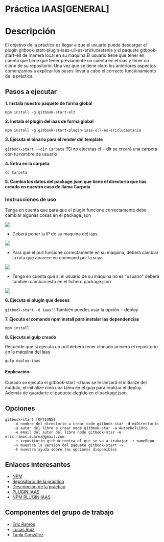 # Práctica IAAS[GENERAL]


# Descripción

El objetivo de la práctica es llegar a que el usuario puede descargar el plugin gitbook-start-plugin-iaas-ull-es-ericlucastania y el paquete gitbook-start-elt de manera local en su maquina.El usuario tiene que tener en cuenta que tiene que tener previamente un cuenta en el iaas 
y tener un clone de su repositorio. Una vez que se tiene claro los anteriores aspectos comenzamos a explicar los pasos llevar a cabo el correcto funcionamiento de la práctica.



## Pasos a ejecutar 

**1. Instala nuestro paquete de forma global**

```npm install -g gitbook-start-elt```

**2. Instala el plugin del iaas de forma global**

```npm install -g gitbook-start-plugin-iaas-ull-es-ericlucastania```

**3. Ejecuta el binario para el render del template**

```gitbook-start --dir Carpeta``` !!Si no ejecutas el --dir se creará una carpeta con tu nombre de usuario

**4. Entra en la carpeta**

 ```cd Carpeta```

**5. Cambia los datos del package.json que tiene el directorio que has creado en nuestro caso de llama Carpeta**


### Instrucciones de uso

Tenga en cuenta que para que el plugin funcione correctamente debe cambiar algunas cosas en el package.json


![](https://4.bp.blogspot.com/-Jjhh_IM9FAw/WA9EbkzsEoI/AAAAAAAAAoc/84cO_lVXgCYD6ekx1YzSV6LEjsCitH0AACLcB/s1600/iass.png)
* Deberá poner la IP de su maquina del iaas.

![](https://4.bp.blogspot.com/-qb-f3r0EpJ0/WA9IiJ-XjjI/AAAAAAAAAoo/aDSCiupjFeIOQ3WumKTtT5FIKK9FtxU1wCLcB/s1600/ip.png)
* Para que el pull funcione correctamente en su máquina, deberá cambiar la ruta que aparece en command por la suya.

![](https://3.bp.blogspot.com/-aLZatT4SRmI/WA9IiHbUGXI/AAAAAAAAAos/9-J7a9pH7ZkLwDPSqh_TPV74Svitx2xlQCLcB/s1600/command.png)
* Tenga en cuenta que si el usuario de su máquina no es "usuario" deberá también cambiar esto en el fichero package.json

![](https://4.bp.blogspot.com/-Ls3DTGAHQ7E/WA9IjVnGOqI/AAAAAAAAAow/BANS15EoXqYuVwIChWcSqZvqlkcLxtMRQCLcB/s1600/usuario.png)

**6. Ejecuta el plugin que desees**

```gitbook-start -d iaas``` !! También puedes usar la opción --deploy

**7. Ejecuta el comando npm install para instalar las dependencias**

```npm install```

**8. Ejecuta el gulp creado**

Recuerde que si ejecuta un pull deberá tener clonado primero el repositorio en la máquina del iaas

```gulp deploy-iaas```

#### Explicación

Cunado se ejecuta el gitbook-start -d iaas se te lanzará el initialize del módulo,
el initialize crea una tarea en el gulp para realizar el deploy. Además de guardarte el paquete
elegido en el package.json.

## Opciones

    gitbook-start [OPTIONS]
        -d nombre del directorio a crear node gitbook-star -d miDirectorio
        -a autor del libro a crear node gitbook-star -a AutorDelLibro
        -e email del autor del libro node gitbook-star -e eric.ramos.suarez@gmail.com
        -r repositorio github contra el que se va a trabajar -r nameRepo
        -v muestra la version del paquete gitbook-start -v
        -h muestra ayuda sobre las opciones disponibles




## Enlaces interesantes 
 
* [NPM](https://www.npmjs.com/package/gitbook-start-elt)
* [Repositorio de la práctica](https://github.com/ULL-ESIT-SYTW-1617/nueva-funcionalidad-para-el-paquete-npm-plugins-ericlucastania-1)
* [Descripción de la práctica](https://casianorodriguezleon.gitbooks.io/ull-esit-1617/content/practicas/practicaplugin.html)
* [PLUGIN IAAS](https://github.com/ULL-ESIT-SYTW-1617/gitbook-start-iaas-ull-es-ericlucastania)
* [NPM PLUGIN IAAS](https://www.npmjs.com/package/gitbook-start-plugin-iaas-ull-es-ericlucastania)

## Componentes del grupo de trabajo

* [Eric Ramos](https://github.com/alu0100786330)
* [Lucas Ruiz](https://github.com/alu0100785265)
* [Tania González](https://github.com/tania77)


